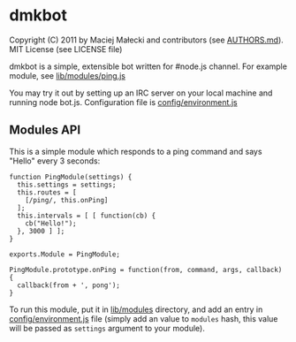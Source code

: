 # dmkbot
Copyright (C) 2011 by Maciej Małecki and contributors (see [AUTHORS.md](https://github.com/mmalecki/dmkbot/blob/master/AUTHORS.md)).  
MIT License (see LICENSE file)

dmkbot is a simple, extensible bot written for #node.js channel.
For example module, see [lib/modules/ping.js](https://github.com/mmalecki/dmkbot/blob/master/lib/modules/ping.js>)

You may try it out by setting up an IRC server on your local machine and running node bot.js.
Configuration file is [config/environment.js](https://github.com/mmalecki/dmkbot/blob/master/config/environment.js>)

## Modules API
This is a simple module which responds to a ping command and says "Hello" every 3 seconds:

    function PingModule(settings) {
      this.settings = settings;
      this.routes = [
        [/ping/, this.onPing]
      ];
      this.intervals = [ [ function(cb) { 
        cb("Hello!"); 
      }, 3000 ] ];
    }

    exports.Module = PingModule;

    PingModule.prototype.onPing = function(from, command, args, callback) {
      callback(from + ', pong');
    }

To run this module, put it in [lib/modules](https://github.com/mmalecki/dmkbot/tree/master/lib/modules) 
directory, and add an entry in [config/environment.js](https://github.com/mmalecki/dmkbot/blob/master/config/environment.js>) 
file (simply add an value to `modules` hash, this value will be passed as `settings` argument to your module).

